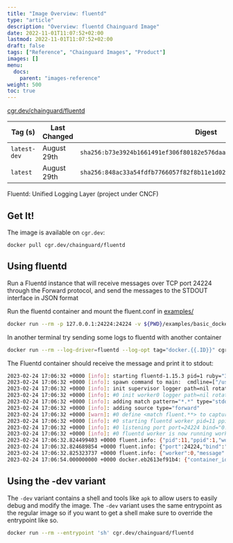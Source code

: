 ```yaml
---
title: "Image Overview: fluentd"
type: "article"
description: "Overview: fluentd Chainguard Image"
date: 2022-11-01T11:07:52+02:00
lastmod: 2022-11-01T11:07:52+02:00
draft: false
tags: ["Reference", "Chainguard Images", "Product"]
images: []
menu:
  docs:
    parent: "images-reference"
weight: 500
toc: true
---
```


[cgr.dev/chainguard/fluentd](https://github.com/chainguard-images/images/tree/main/images/fluentd)

| Tag (s)       | Last Changed | Digest                                                                    |
|---------------|--------------|---------------------------------------------------------------------------|
|  `latest-dev` | August 29th  | `sha256:b73e3924b1661491ef306f80182e576daab01724e1f314c79613184dd73441c6` |
|  `latest`     | August 29th  | `sha256:848ac33a54fdfb7766057f82f8b11e1d02c2aaf20c52afcd9a2f5c05786dd7ba` |



Fluentd: Unified Logging Layer (project under CNCF)

## Get It!

The image is available on `cgr.dev`:

```
docker pull cgr.dev/chainguard/fluentd
```

## Using fluentd

Run a Fluentd instance that will receive messages over TCP port 24224 through the Forward protocol, and send the messages to the STDOUT interface in JSON format

Run the fluentd container and mount the fluent.conf in [examples/](https://github.com/chainguard-images/images/tree/main/images/fluentd/examples)

```sh
docker run --rm -p 127.0.0.1:24224:24224 -v ${PWD}/examples/basic_docker.conf:/etc/fluent/fluent.conf cgr.dev/chainguard/fluentd
```

In another terminal try sending some logs to fluentd with another container

```sh
docker run --rm --log-driver=fluentd --log-opt tag="docker.{{.ID}}" cgr.dev/chainguard/wolfi-base echo 'Hello Fluentd!'
```

The Fluentd container should receive the message and print it to stdout:

```sh
2023-02-24 17:06:32 +0000 [info]: starting fluentd-1.15.3 pid=1 ruby="3.2.0"
2023-02-24 17:06:32 +0000 [info]: spawn command to main:  cmdline=["/usr/bin/ruby", "-Eascii-8bit:ascii-8bit", "/usr/bin/fluentd", "--under-supervisor"]
2023-02-24 17:06:32 +0000 [info]: init supervisor logger path=nil rotate_age=nil rotate_size=nil
2023-02-24 17:06:32 +0000 [info]: #0 init worker0 logger path=nil rotate_age=nil rotate_size=nil
2023-02-24 17:06:32 +0000 [info]: adding match pattern="*.*" type="stdout"
2023-02-24 17:06:32 +0000 [info]: adding source type="forward"
2023-02-24 17:06:32 +0000 [warn]: #0 define <match fluent.**> to capture fluentd logs in top level is deprecated. Use <label @FLUENT_LOG> instead
2023-02-24 17:06:32 +0000 [info]: #0 starting fluentd worker pid=11 ppid=1 worker=0
2023-02-24 17:06:32 +0000 [info]: #0 listening port port=24224 bind="0.0.0.0"
2023-02-24 17:06:32 +0000 [info]: #0 fluentd worker is now running worker=0
2023-02-24 17:06:32.824499403 +0000 fluent.info: {"pid":11,"ppid":1,"worker":0,"message":"starting fluentd worker pid=11 ppid=1 worker=0"}
2023-02-24 17:06:32.824689854 +0000 fluent.info: {"port":24224,"bind":"0.0.0.0","message":"listening port port=24224 bind=\"0.0.0.0\""}
2023-02-24 17:06:32.825323737 +0000 fluent.info: {"worker":0,"message":"fluentd worker is now running worker=0"}
2023-02-24 17:06:54.000000000 +0000 docker.eb2613ef91b4: {"container_id":"eb2613ef91b4fa0989b7af9f3b1310bc4de6c13aae5ee42901d553e81b575045","container_name":"/focused_fermat","source":"stdout","log":"Hello Fluentd!"}
```

## Using the -dev variant

The `-dev` variant contains a shell and tools like `apk` to allow users to easily debug and modify the image. The `-dev` variant uses the same entrypoint as the regular image so if you want to get a shell make sure to override the entrypoint like so.

```sh
docker run --rm --entrypoint 'sh' cgr.dev/chainguard/fluentd
```

